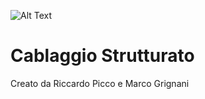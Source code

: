![Alt Text](https://www.itisrossi.edu.it/wp-content/uploads/2018/07/24.2002-Prospetto-dellITIS-ROSSI.jpg)
# Cablaggio Strutturato
Creato da Riccardo Picco e Marco Grignani
